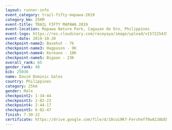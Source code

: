 ```yaml
---
layout: runner-info 
event_category: trail-fifty-mapawa-2019 
category_km: 25KM 
event-title: TRAIL FIFTY MAPAWA 2019  
event-location: Mapawa Nature Park, Cagayan de Oro, Philippines 
event-logo: https://res.cloudinary.com/raceyaya/image/upload/v1572254355/logo/trail-fifty-mapawa_fizjmb.jpg 
event-date: 2019-10-20 
checkpoint-name2: Basehut - 7k 
checkpoint-name3: Hagpason - 9K 
checkpoint-name4: Koreano - 18K 
checkpoint-name5: Bigaan - 23K 
overall_rank: 65
gender_rank: 48
bib: 25036
name: David Dominic Gales
country: Philippines
category: 25km
gender: Male
checkpoint2: 1-34-44
checkpoint3: 2-02-23
checkpoint4: 2-44-17
checkpoint5: 6-02-47
finish: 7-30-22
certificate: https://drive.google.com/file/d/18cui9R7-Fersheff0wA2JAbEBerc-W8c/view?usp=sharing
---
```

